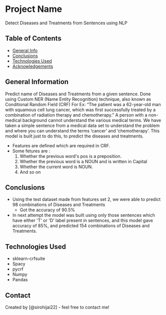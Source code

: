 # Project Name
Detect Diseases and Treatments from Sentences using NLP


## Table of Contents
* [General Info](#general-information)
* [Conclusions](#conclusions)
* [Technologies Used](#technologies-used)
* [Acknowledgements](#acknowledgements)

## General Information
Predict name of Diseases and Treatments from a given sentence.
Done using Custom NER (Name Entity Recognition) technique, also known as Conditional Random Field (CRF)
For Ex: 
“The patient was a 62-year-old man with squamous cell lung cancer, which was first successfully treated by a combination of radiation therapy and chemotherapy.”
A person with a non-medical background cannot understand the various medical terms. We have taken a simple sentence from a medical data set to understand the problem and where you can understand the terms ‘cancer’ and ‘chemotherapy’. 
This model is built just to do this, to predict the diseases and treatments.

- Features are defined which are required in CRF.
- Some fetures are :
    1. Whether the previous word's pos is a preposition.
    2. Whether the previous word is a NOUN and is written in Capital
    3. Whether the current word is NOUN.
    4. And so on

## Conclusions
- Using the test dataset made from features set 2, we were able to predict 98 combinations of Diseases and Treatments
  - Got the accuracy of 90.5%
- In next attempt the model was built using only those sentences which have either 'T' or 'D' label present in sentences, and this model gave accuracy of 85%, and predicted 154 combinations of Diseases and Treatments.

## Technologies Used
- sklearn-crfsuite
- Spacy
- pycrf
- Numpy
- Pandas

## Contact
Created by [@sirohijai22] - feel free to contact me!
